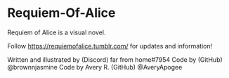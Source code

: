 # Requiem-Of-Alice

Requiem of Alice is a visual novel.

Follow https://requiemofalice.tumblr.com/ for updates and information!

Written and illustrated by (Discord) far from home#7954
Code by (GitHub) @brownnjasmine
Code by Avery R. (GitHub) @AveryApogee
